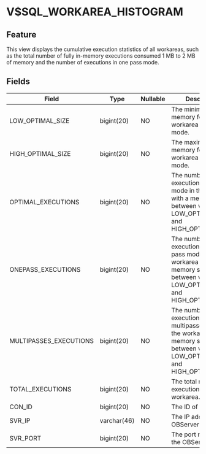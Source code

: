 V$SQL_WORKAREA_HISTOGRAM
=============================================

Feature
-----------

This view displays the cumulative execution statistics of all workareas, such as the total number of fully in-memory executions consumed 1 MB to 2 MB of memory and the number of executions in one pass mode.

Fields
-------------

| **Field** | **Type** | **Nullable** | **Description** |
|------------------------|------------|----------------|------------------------------------------|
| LOW_OPTIMAL_SIZE | bigint(20) | NO | The minimum memory for the workarea in optimal mode. |
| HIGH_OPTIMAL_SIZE | bigint(20) | NO | The maximum memory for the workarea in optimal mode. |
| OPTIMAL_EXECUTIONS | bigint(20) | NO | The number of executions in optimal mode in the workarea with a memory size between values of LOW_OPTIMAL_SIZE and HIGH_OPTIMAL_SIZE. |
| ONEPASS_EXECUTIONS | bigint(20) | NO | The number of executions in one pass mode in the workarea with a memory size between values of LOW_OPTIMAL_SIZE and HIGH_OPTIMAL_SIZE. |
| MULTIPASSES_EXECUTIONS | bigint(20) | NO | The number of executions in multipasses mode in the workarea with a memory size between values of LOW_OPTIMAL_SIZE and HIGH_OPTIMAL_SIZE. |
| TOTAL_EXECUTIONS | bigint(20) | NO | The total number of executions in the workarea. |
| CON_ID | bigint(20) | NO | The ID of the tenant. |
| SVR_IP | varchar(46) | NO | The IP address of the OBServer. |
| SVR_PORT | bigint(20) | NO | The port number of the OBServer. |
